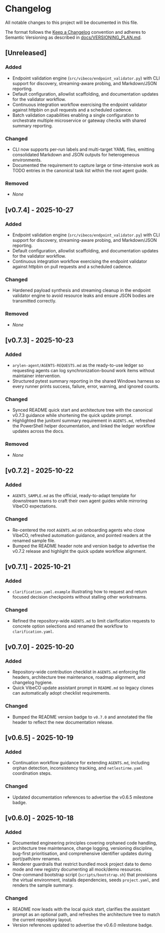 <!--
  Scope: Repository-wide change history for VibeCO.
  Last updated: Recorded the v0.7.4 release with the endpoint validator refinements, documentation refresh, and the TODO capture principle update in the root agent guide.
-->

# Changelog

All notable changes to this project will be documented in this file.

The format follows the [Keep a Changelog](https://keepachangelog.com/en/1.0.0/) convention and adheres to Semantic Versioning as described in [docs/VERSIONING_PLAN.md](docs/VERSIONING_PLAN.md).

<!-- Maintainer note: Unreleased section documents checklist/policy updates pending next tagged release. -->

## [Unreleased]
### Added
- Endpoint validation engine (`src/vibeco/endpoint_validator.py`) with CLI support for discovery,
  streaming-aware probing, and Markdown/JSON reporting.
- Default configuration, allowlist scaffolding, and documentation updates for the validator
  workflow.
- Continuous integration workflow exercising the endpoint validator against httpbin on pull
  requests and a scheduled cadence.
- Batch validation capabilities enabling a single configuration to orchestrate multiple
  microservice or gateway checks with shared summary reporting.

### Changed
- CLI now supports per-run labels and multi-target YAML files, emitting consolidated Markdown
  and JSON outputs for heterogeneous environments.
- Documented the requirement to capture large or time-intensive work as TODO entries in the canonical task list within the root agent guide.

### Removed
- _None_

## [v0.7.4] - 2025-10-27
### Added
- Endpoint validation engine (`src/vibeco/endpoint_validator.py`) with CLI support for discovery,
  streaming-aware probing, and Markdown/JSON reporting.
- Default configuration, allowlist scaffolding, and documentation updates for the validator
  workflow.
- Continuous integration workflow exercising the endpoint validator against httpbin on pull
  requests and a scheduled cadence.

### Changed
- Hardened payload synthesis and streaming cleanup in the endpoint validator engine to avoid
  resource leaks and ensure JSON bodies are transmitted correctly.

### Removed
- _None_

## [v0.7.3] - 2025-10-23
### Added
- `arylen-agent/AGENTS-REQUESTS.md` as the ready-to-use ledger so requesting agents can log synchronization-bound work items without maintainer intervention.
- Structured pytest summary reporting in the shared Windows harness so every runner prints success, failure, error, warning, and ignored counts.

### Changed
- Synced README quick start and architecture tree with the canonical v0.7.3 guidance while shortening the quick update prompt.
- Highlighted the junitxml summary requirement in `AGENTS.md`, refreshed the PowerShell helper documentation, and linked the ledger workflow updates across the docs.

### Removed
- _None_

## [v0.7.2] - 2025-10-22
### Added
- `AGENTS_SAMPLE.md` as the official, ready-to-adapt template for downstream teams to craft their own agent guides while mirroring VibeCO expectations.

### Changed
- Re-centered the root `AGENTS.md` on onboarding agents who clone VibeCO, refreshed automation guidance, and pointed readers at the renamed sample file.
- Bumped the README header note and version badge to advertise the v0.7.2 release and highlight the quick update workflow alignment.

## [v0.7.1] - 2025-10-21
### Added
- `clarification.yaml.example` illustrating how to request and return focused decision checkpoints without stalling other workstreams.

### Changed
- Refined the repository-wide `AGENTS.md` to limit clarification requests to concrete option selections and renamed the workflow to `clarification.yaml`.

## [v0.7.0] - 2025-10-20
### Added
- Repository-wide contribution checklist in `AGENTS.md` enforcing file headers, architecture tree maintenance, roadmap alignment, and changelog hygiene.
- Quick VibeCO update assistant prompt in `README.md` so legacy clones can automatically adopt checklist requirements.

### Changed
- Bumped the README version badge to `v0.7.0` and annotated the file header to reflect the new documentation release.

## [v0.6.5] - 2025-10-19
### Added
- Continuation workflow guidance for extending `AGENTS.md`, including orphan detection, inconsistency tracking, and `netlestirme.yaml` coordination steps.

### Changed
- Updated documentation references to advertise the v0.6.5 milestone badge.

## [v0.6.0] - 2025-10-18
### Added
- Documented engineering principles covering orphaned code handling, architecture tree maintenance, change logging, versioning discipline, bug-first prioritisation, and comprehensive identifier updates during port/path/env renames.
- Renderer guardrails that restrict bundled mock project data to demo mode and new registry documenting all mock/demo resources.
- One-command bootstrap script (`scripts/bootstrap.sh`) that provisions the virtual environment, installs dependencies, seeds `project.yaml`, and renders the sample summary.

### Changed
- README now leads with the local quick start, clarifies the assistant prompt as an optional path, and refreshes the architecture tree to match the current repository layout.
- Version references updated to advertise the v0.6.0 milestone badge.

